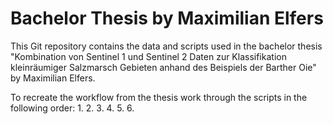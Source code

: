 # Bachelor Thesis by Maximilian Elfers

This Git repository contains the data and scripts used in the bachelor thesis "Kombination von Sentinel 1 und Sentinel 2 Daten zur 
Klassifikation kleinräumiger Salzmarsch Gebieten anhand des Beispiels der Barther Oie" by Maximilian Elfers. 

To recreate the workflow from the thesis work through the scripts in the following order: 
1. 
2. 
3. 
4. 
5. 
6. 
